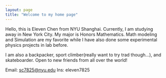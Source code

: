 ```yaml
---
layout: page
title: "Welcome to my home page"
---
```


Hello, this is Eleven Chen from NYU Shanghai. Currently, I am studying away in New York City. My major is Honors Mathematics. Math modeling and Simulation are my favorite while I have also done some experimental physics projects in lab before.

I am also a backpacker, sport climber(really want to try trad though...), and skateboarder. Open to new friends from all over the world!

Email: sc7825@nyu.edu
Ins: eleven7825
